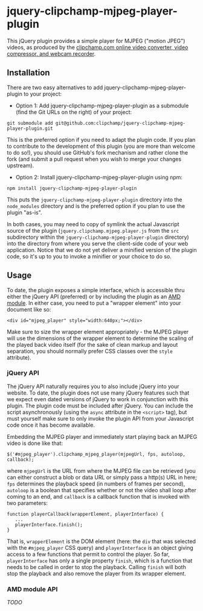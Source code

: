 # jquery-clipchamp-mjpeg-player-plugin
This jQuery plugin provides a simple player for MJPEG ("motion JPEG") videos, as produced by the [clipchamp.com online video converter, video compressor, and webcam recorder](https://clipchamp.com).

## Installation

There are two easy alternatives to add jquery-clipchamp-mjpeg-player-plugin to your project:
* Option 1: Add jquery-clipchamp-mjpeg-player-plugin as a submodule (find the Git URLs on the right) of your project:
```
git submodule add git@github.com:clipchamp/jquery-clipchamp-mjpeg-player-plugin.git
```
This is the preferred option if you need to adapt the plugin code. If you plan to contribute to the development of this plugin (you are more than welcome to do so!), you should use GitHub's fork mechanism and rather clone the fork (and submit a pull request when you wish to merge your changes upstream).

* Option 2: Install jquery-clipchamp-mjpeg-player-plugin using npm:
```
npm install jquery-clipchamp-mjpeg-player-plugin
```
This puts the ```jquery-clipchamp-mjpeg-player-plugin``` directory into the ```node_modules``` directory and is the preferred option if you plan to use the plugin "as-is".

In both cases, you may need to copy of symlink the actual Javascript source of the plugin (```jquery.clipchamp.mjpeg.player.js``` from the ```src``` subdirectory within the ```jquery-clipchamp-mjpeg-player-plugin``` directory) into the directory from where you serve the client-side code of your web application. Notice that we do not yet deliver a minified version of the plugin code, so it's up to you to invoke a minifier or your choice to do so.

## Usage

To date, the plugin exposes a simple interface, which is accessible thru either the jQuery API (preferred) or by including the plugin as an [AMD module](http://en.wikipedia.org/wiki/Asynchronous_module_definition). In either case, you need to put a "wrapper element" into your document like so:
```
<div id="mjpeg_player" style="width:640px;"></div>
```
Make sure to size the wrapper element appropriately - the MJPEG player will use the dimensions of the wrapper element to determine the scaling of the played back video itself (for the sake of clean markup and layout separation, you should normally prefer CSS classes over the ```style``` attribute). 

### jQuery API

The jQuery API naturally requires you to also include jQuery into your website. To date, the plugin does not use many jQuery features such that we expect even dated versions of jQuery to work in conjunction with this plugin. The plugin code must be included after jQuery. You can include the script asynchronously (using the ```async``` attribute in the ```<script>``` tag), but must yourself make sure to only invoke the plugin API from your Javascript code once it has become available.

Embedding the MJPEG player and immediately start playing back an MJPEG video is done like that:
```
$('#mjpeg_player').clipchamp_mjpeg_player(mjpegUrl, fps, autoloop, callback);
```
where ```mjpegUrl``` is the URL from where the MJPEG file can be retrieved (you can either construct a blob or data URL or simply pass a http(s) URL in here; ```fps``` determines the playback speed (in numbers of frames per second), ```autoloop``` is a boolean that specifies whether or not the video shall loop after coming to an end, and ```callback``` is a callback function that is invoked with two parameters:
```
function playerCallback(wrapperElement, playerInterface) {
   ...
   playerInterface.finish();
}
```
That is, ```wrapperElement``` is the DOM element (here: the ```div``` that was selected with the ```#mjpeg_player``` CSS query) and ```playerInterface``` is an object giving access to a few functions that permit to control the player. So far, ```playerInterface``` has only a single property ```finish```, which is a function that needs to be called in order to stop the playback. Calling ```finish``` will both stop the playback and also remove the player from its wrapper element.

### AMD module API

_TODO_
